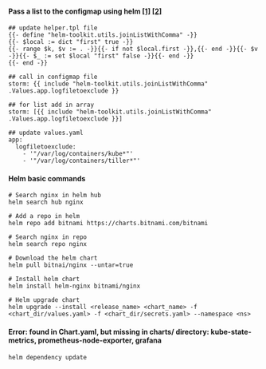 #### Pass a list to the configmap using helm [[1]](https://stackoverflow.com/questions/49278158/helm-join-list-from-values-file) [[2]](https://github.com/openstack/openstack-helm-infra/blob/master/helm-toolkit/templates/utils/_joinListWithComma.tpl)

```
## update helper.tpl file
{{- define "helm-toolkit.utils.joinListWithComma" -}}
{{- $local := dict "first" true -}}
{{- range $k, $v := . -}}{{- if not $local.first -}},{{- end -}}{{- $v -}}{{- $_ := set $local "first" false -}}{{- end -}}
{{- end -}}

## call in configmap file
storm: {{ include "helm-toolkit.utils.joinListWithComma" .Values.app.logfiletoexclude }}

## for list add in array
storm: [{{ include "helm-toolkit.utils.joinListWithComma" .Values.app.logfiletoexclude }}]

## update values.yaml
app:
  logfiletoexclude:
    - '"/var/log/containers/kube*"'
    - '"/var/log/containers/tiller*"'
```

#### Helm basic commands
```
# Search nginx in helm hub
helm search hub nginx

# Add a repo in helm
helm repo add bitnami https://charts.bitnami.com/bitnami

# Search nginx in repo
helm search repo nginx

# Download the helm chart
helm pull bitnai/nginx --untar=true

# Install helm chart
helm install helm-nginx bitnami/nginx

# Helm upgrade chart
helm upgrade --install <release_name> <chart_name> -f <chart_dir/values.yaml> -f <chart_dir/secrets.yaml> --namespace <ns>
```

#### Error: found in Chart.yaml, but missing in charts/ directory: kube-state-metrics, prometheus-node-exporter, grafana
```helm dependency update```
